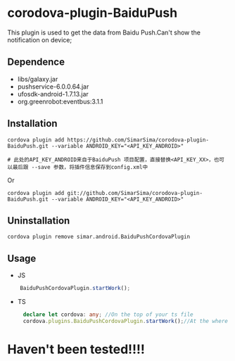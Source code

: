 # corodova-plugin-BaiduPush

This plugin is used to get the data from Baidu Push.Can't show the notification on device;

## Dependence
* libs/galaxy.jar
* pushservice-6.0.0.64.jar
* ufosdk-android-1.7.13.jar
* org.greenrobot:eventbus:3.1.1

## Installation

```shell
cordova plugin add https://github.com/SimarSima/corodova-plugin-BaiduPush.git --variable ANDROID_KEY="<API_KEY_ANDROID>"

# 此处的API_KEY_ANDROID来自于BaiduPush 项目配置，直接替换<API_KEY_XX>，也可以最后跟 --save 参数，将插件信息保存到config.xml中
```
Or
```shell
cordova plugin add git://github.com/SimarSima/corodova-plugin-BaiduPush.git --variable ANDROID_KEY="<API_KEY_ANDROID>"
```
## Uninstallation
```shell
cordova plugin remove simar.android.BaiduPushCordovaPlugin
```
## Usage
* JS
```js
    BaiduPushCordovaPlugin.startWork();
```
* TS
``` ts
     declare let cordova: any; //On the top of your ts file
     cordova.plugins.BaiduPushCordovaPlugin.startWork();//At the where you need

```
# Haven't been tested!!!!
